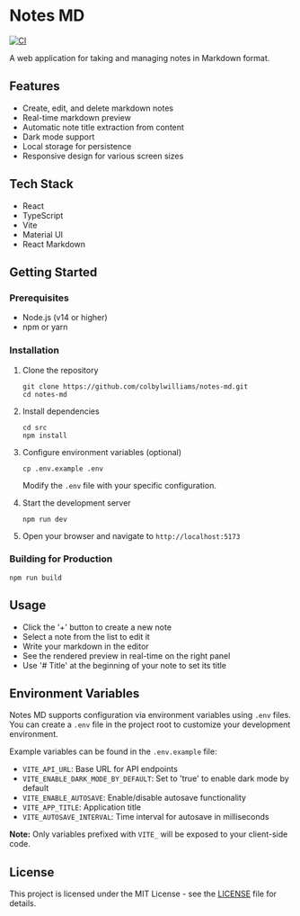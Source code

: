 # Notes MD

[![CI](https://github.com/colbylwilliams/notes-md/actions/workflows/ci.yml/badge.svg)](https://github.com/colbylwilliams/notes-md/actions/workflows/ci.yml)

A web application for taking and managing notes in Markdown format.

## Features

- Create, edit, and delete markdown notes
- Real-time markdown preview
- Automatic note title extraction from content
- Dark mode support
- Local storage for persistence
- Responsive design for various screen sizes

## Tech Stack

- React
- TypeScript
- Vite
- Material UI
- React Markdown

## Getting Started

### Prerequisites

- Node.js (v14 or higher)
- npm or yarn

### Installation

1. Clone the repository
   ```
   git clone https://github.com/colbylwilliams/notes-md.git
   cd notes-md
   ```

2. Install dependencies
   ```
   cd src
   npm install
   ```

3. Configure environment variables (optional)
   ```
   cp .env.example .env
   ```
   Modify the `.env` file with your specific configuration.

4. Start the development server
   ```
   npm run dev
   ```

5. Open your browser and navigate to `http://localhost:5173`

### Building for Production

```
npm run build
```

## Usage

- Click the '+' button to create a new note
- Select a note from the list to edit it
- Write your markdown in the editor
- See the rendered preview in real-time on the right panel
- Use '# Title' at the beginning of your note to set its title

## Environment Variables

Notes MD supports configuration via environment variables using `.env` files. You can create a `.env` file in the project root to customize your development environment.

Example variables can be found in the `.env.example` file:

- `VITE_API_URL`: Base URL for API endpoints
- `VITE_ENABLE_DARK_MODE_BY_DEFAULT`: Set to 'true' to enable dark mode by default
- `VITE_ENABLE_AUTOSAVE`: Enable/disable autosave functionality
- `VITE_APP_TITLE`: Application title
- `VITE_AUTOSAVE_INTERVAL`: Time interval for autosave in milliseconds

**Note:** Only variables prefixed with `VITE_` will be exposed to your client-side code.

## License

This project is licensed under the MIT License - see the [LICENSE](LICENSE) file for details.
